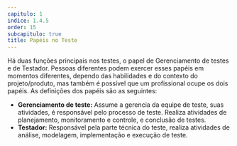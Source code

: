 ```yaml
---
capitulo: 1
indice: 1.4.5
order: 15
subcapitulo: true
title: Papéis no Teste
---
```


<p>Há duas funções principais nos testes, o papel de Gerenciamento de testes e de Testador. Pessoas diferentes podem exercer esses papéis em momentos diferentes, dependo das habilidades e do contexto do projeto/produto, mas também é possível que um profissional ocupe os dois papéis. As definições dos papéis são as seguintes:

<ul>
<li><b>Gerenciamento de teste:</b> Assume a gerencia da equipe de teste, suas atividades, é responsável pelo processo de teste. Realiza atividades de planejamento, monitoramento e controle, e conclusão de testes. </li>

<li><b>Testador:</b> Responsável pela parte técnica do teste, realiza atividades de análise, modelagem, implementação e execução de teste.</li>
</ul>
